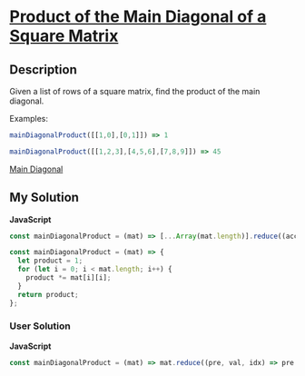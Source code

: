 # [Product of the Main Diagonal of a Square Matrix](https://www.codewars.com/kata/551204b7509063d9ba000b45)

## Description

Given a list of rows of a square matrix, find the product of the main diagonal.

Examples:

```js
mainDiagonalProduct([[1,0],[0,1]]) => 1

mainDiagonalProduct([[1,2,3],[4,5,6],[7,8,9]]) => 45
```

[Main Diagonal](http://en.wikipedia.org/wiki/Main_diagonal)

## My Solution

**JavaScript**

```js
const mainDiagonalProduct = (mat) => [...Array(mat.length)].reduce((acc, _, i) => acc * mat[i][i], 1);
```

```js
const mainDiagonalProduct = (mat) => {
  let product = 1;
  for (let i = 0; i < mat.length; i++) {
    product *= mat[i][i];
  }
  return product;
};
```

### User Solution

**JavaScript**

```js
const mainDiagonalProduct = (mat) => mat.reduce((pre, val, idx) => pre * val[idx], 1);
```
